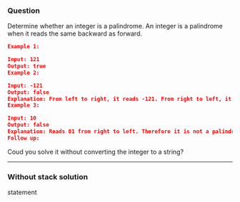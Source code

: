 ### Question

Determine whether an integer is a palindrome. An integer is a palindrome when it reads the same backward as forward.

```json
Example 1:

Input: 121
Output: true
Example 2:

Input: -121
Output: false
Explanation: From left to right, it reads -121. From right to left, it becomes 121-. Therefore it is not a palindrome.
Example 3:

Input: 10
Output: false
Explanation: Reads 01 from right to left. Therefore it is not a palindrome.
Follow up:
```

Coud you solve it without converting the integer to a string?

***

### Without stack solution

statement


